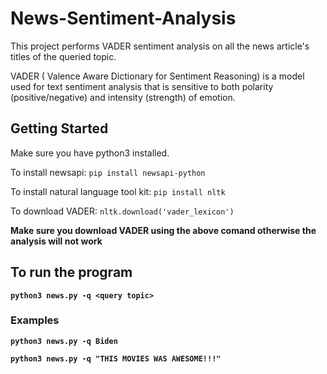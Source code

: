 # News-Sentiment-Analysis

This project performs VADER sentiment analysis on all the news article's titles of the queried topic.

VADER ( Valence Aware Dictionary for Sentiment Reasoning) is a model used for text sentiment analysis that is sensitive to both polarity (positive/negative) and intensity (strength) of emotion.


## Getting Started

Make sure you have python3 installed.

To install newsapi: ```pip install newsapi-python```

To install natural language tool kit: ```pip install nltk```

To download VADER: ```nltk.download('vader_lexicon')```

<b>Make sure you download VADER using the above comand otherwise the analysis will not work<b>
  
## To run the program
  

```python3 news.py -q <query topic>```
  
### Examples
  
```python3 news.py -q Biden```

```python3 news.py -q "THIS MOVIES WAS AWESOME!!!"```
  
